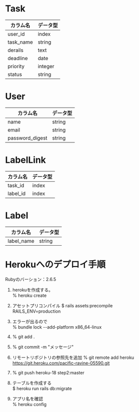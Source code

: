 
# Task 
| カラム名 | データ型 |
| ---- | ---- |
| user_id | index |
| task_name | string |
| derails | text |
| deadline | date |
| priority | integer |
| status | string |

# User
| カラム名 | データ型 |
| ---- | ----|
| name | string |
| email | string |
| password_digest | string |

# LabelLink
| カラム名 | データ型 |
| ---- | ---- |
| task_id | index |
| label_id | index |

# Label
| カラム名 | データ型 |
| ---- | ---- |
| label_name | string |


# Herokuへのデプロイ手順

Rubyのバーション：2.6.5

1. herokuを作成する。  
   % heroku create

2. アセットプリコンパイル
   $ rails assets:precompile RAILS_ENV=production

3. エラーが出るので  
   % bundle lock --add-platform x86_64-linux

4. % git add .

5. % git commit -m "メッセージ"

6. リモートリポジトリの参照先を追加
   % git remote add heroku https://git.heroku.com/pacific-ravine-05590.git 

7. % git push heroku-18 step2:master

8. テーブルを作成する  
   $ heroku run rails db:migrate

9. アプリ名を確認  
   % heroku config
